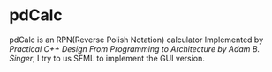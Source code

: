 # pdCalc
pdCalc is an RPN(Reverse Polish Notation) calculator Implemented by *Practical C++ Design From Programming to Architecture by Adam B. Singer*, I try to us SFML to implement the GUI version.
